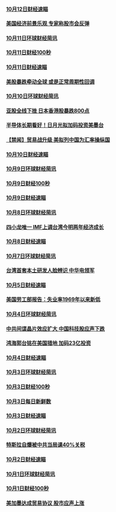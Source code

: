 #### [10月12日财经速瞄](../pages/news208/a1395177.md?t=10130933) 

#### [美国经济前景乐观 专家称股市会反弹](../pages/news208/a1395159.md?t=10130933) 

#### [10月11日环球财经简讯](../pages/news208/a1395122.md?t=10130933) 

#### [10月11日财经100秒](../pages/news208/a1395097.md?t=10130933) 

#### [10月11日财经速瞄](../pages/news208/a1395020.md?t=10130933) 

#### [美股暴跌牵动全球 或是正常周期性回调](../pages/news208/a1395005.md?t=10130933) 

#### [10月10日环球财经简讯](../pages/news208/a1394977.md?t=10130933) 

#### [亚股全线下挫 日本香港股暴跌800点](../pages/news208/a1394956.md?t=10130933) 

#### [半导体长期看好！日月光拟加码投资美墨台](../pages/news208/a1394954.md?t=10130933) 

#### [【禁闻】贸易战升级 美拟列中国为汇率操纵国](../pages/news208/a1394887.md?t=10130933) 

#### [10月10日财经速瞄](../pages/news208/a1394883.md?t=10130933) 

#### [10月9日环球财经简讯](../pages/news208/a1394831.md?t=10130933) 

#### [10月9日财经100秒](../pages/news208/a1394812.md?t=10130933) 

#### [10月9日财经速瞄](../pages/news208/a1394741.md?t=10130933) 

#### [10月8日环球财经简讯](../pages/news208/a1394682.md?t=10130933) 

#### [四小龙唯一 IMF上调台湾今明两年经济成长](../pages/news208/a1394649.md?t=10130933) 

#### [10月8日财经速瞄](../pages/news208/a1394582.md?t=10130933) 

#### [10月7日环球财经简讯](../pages/news208/a1394527.md?t=10130933) 

#### [台湾首套本土研发人脸辨识 中华电领军](../pages/news208/a1394509.md?t=10130933) 

#### [10月5日财经速瞄](../pages/news208/a1394260.md?t=10130933) 

#### [美国劳工部报告：失业率1969年以来新低](../pages/news208/a1394221.md?t=10130933) 

#### [10月4日环球财经简讯](../pages/news208/a1394211.md?t=10130933) 

#### [中共间谍晶片效应扩大 中国科技股应声下跌](../pages/news208/a1394210.md?t=10130933) 

#### [鸿海郭台铭在美国猎地 加码23亿投资](../pages/news208/a1394184.md?t=10130933) 

#### [10月4日财经速瞄](../pages/news208/a1394104.md?t=10130933) 

#### [10月3日环球财经简讯](../pages/news208/a1394057.md?t=10130933) 

#### [10月3日财经100秒](../pages/news208/a1394034.md?t=10130933) 

#### [10月3日每日新鲜数](../pages/news208/a1393967.md?t=10130933) 

#### [10月3日财经速瞄](../pages/news208/a1393964.md?t=10130933) 

#### [10月2日环球财经简讯](../pages/news208/a1393924.md?t=10130933) 

#### [特斯拉自爆被中共当局课40%关税](../pages/news208/a1393910.md?t=10130933) 

#### [10月2日财经速瞄](../pages/news208/a1393834.md?t=10130933) 

#### [10月1日环球财经简讯](../pages/news208/a1393775.md?t=10130933) 

#### [10月1日财经100秒](../pages/news208/a1393754.md?t=10130933) 

#### [美加墨达成贸易协议 股市应声上涨](../pages/news208/a1393738.md?t=10130933) 

